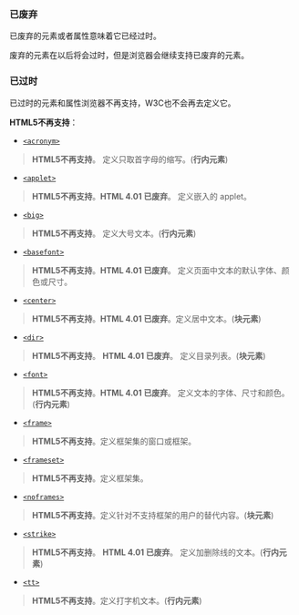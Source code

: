### 已废弃

已废弃的元素或者属性意味着它已经过时。

废弃的元素在以后将会过时，但是浏览器会继续支持已废弃的元素。

### 已过时

已过时的元素和属性浏览器不再支持，W3C也不会再去定义它。

**HTML5不再支持**：

- [`<acronym>`](acronym.md)

> **HTML5不再支持**。 定义只取首字母的缩写。(**行内元素**)

- [`<applet>`](applet.md)

>  **HTML5不再支持**。**HTML 4.01 已废弃**。 定义嵌入的 applet。

- [`<big>`](big.md)

>  **HTML5不再支持**。 定义大号文本。(**行内元素**)

- [`<basefont>`](basefont.md)

>  **HTML5不再支持**。**HTML 4.01 已废弃**。 定义页面中文本的默认字体、颜色或尺寸。

- [`<center>`](center.md)

>  **HTML5不再支持**。**HTML 4.01 已废弃**。定义居中文本。(**块元素**)

- [`<dir>`](dir.md)

>  **HTML5不再支持**。  **HTML 4.01 已废弃**。 定义目录列表。(**块元素**)

- [`<font>`](font.md)

>  **HTML5不再支持**。**HTML 4.01 已废弃**。 定义文本的字体、尺寸和颜色。(**行内元素**)

- [`<frame>`](frame.md)

>  **HTML5不再支持**。定义框架集的窗口或框架。

- [`<frameset>`](frameset.md)

>  **HTML5不再支持**。定义框架集。

- [`<noframes>`](noframes.md)

>  **HTML5不再支持**。定义针对不支持框架的用户的替代内容。(**块元素**)

- [`<strike>`](strike.md)

>  **HTML5不再支持**。 **HTML 4.01 已废弃**。 定义加删除线的文本。(**行内元素**)

- [`<tt>`](tt.md)

>  **HTML5不再支持**。定义打字机文本。(**行内元素**)
